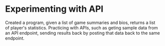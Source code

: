 # Experimenting with API

Created a program, given a list of game summaries and bios, returns a list of player's statistics. Practicing with APIs, such as geting sample data from an API endpoint, sending results back by posting that data back to the same endpoint.
